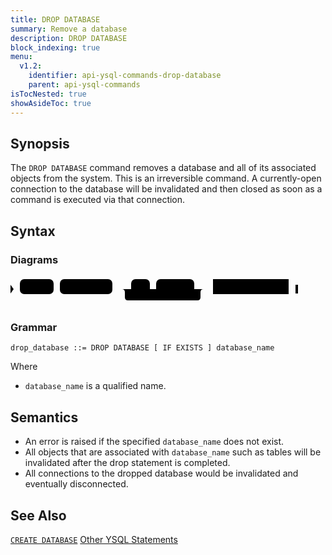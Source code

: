 ```yaml
---
title: DROP DATABASE
summary: Remove a database
description: DROP DATABASE
block_indexing: true
menu:
  v1.2:
    identifier: api-ysql-commands-drop-database
    parent: api-ysql-commands
isTocNested: true
showAsideToc: true
---
```


## Synopsis
The `DROP DATABASE` command removes a database and all of its associated objects from the system. This is an irreversible command. A currently-open connection to the database will be invalidated and then closed as soon as a command is executed via that connection.

## Syntax

### Diagrams
<svg class="rrdiagram" version="1.1" xmlns:xlink="http://www.w3.org/1999/xlink" xmlns="http://www.w3.org/2000/svg" width="460" height="49" viewbox="0 0 460 49"><path class="connector" d="M0 21h15m54 0h10m84 0h30m30 0h10m61 0h20m-136 0q5 0 5 5v8q0 5 5 5h111q5 0 5-5v-8q0-5 5-5m5 0h10m121 0h15"/><polygon points="0,28 5,21 0,14" style="fill:black;stroke-width:0"/><rect class="literal" x="15" y="5" width="54" height="24" rx="7"/><text class="text" x="25" y="21">DROP</text><rect class="literal" x="79" y="5" width="84" height="24" rx="7"/><text class="text" x="89" y="21">DATABASE</text><rect class="literal" x="193" y="5" width="30" height="24" rx="7"/><text class="text" x="203" y="21">IF</text><rect class="literal" x="233" y="5" width="61" height="24" rx="7"/><text class="text" x="243" y="21">EXISTS</text><a xlink:href="../../grammar_diagrams#database-name"><rect class="rule" x="324" y="5" width="121" height="24"/><text class="text" x="334" y="21">database_name</text></a><polygon points="456,28 460,28 460,14 456,14" style="fill:black;stroke-width:0"/></svg>

### Grammar
```
drop_database ::= DROP DATABASE [ IF EXISTS ] database_name
```

Where

- `database_name` is a qualified name.

## Semantics

 - An error is raised if the specified `database_name` does not exist.
 - All objects that are associated with `database_name` such as tables will be invalidated after the drop statement is completed.
 - All connections to the dropped database would be invalidated and eventually disconnected.

## See Also

[`CREATE DATABASE`](../ddl_create_database)
[Other YSQL Statements](..)
